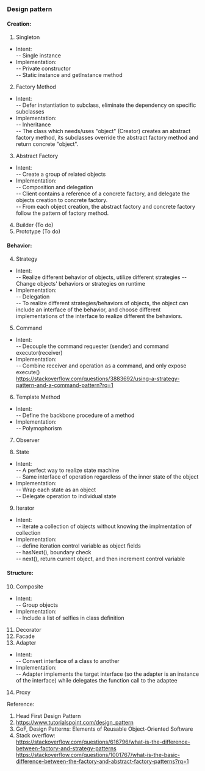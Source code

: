 ### Design pattern  
#### Creation:  
1. Singleton  
- Intent:  
-- Single instance  
- Implementation:  
-- Private constructor  
-- Static instance and getInstance method  
2. Factory Method  
- Intent:  
-- Defer instantiation to subclass, eliminate the dependency on specific subclasses  
- Implementation:  
-- Inheritance  
-- The class which needs/uses "object" (Creator) creates an abstract factory method, its subclasses override the abstract factory method and return concrete "object".
3. Abstract Factory  
- Intent:  
-- Create a group of related objects  
- Implementation:  
-- Composition and delegation  
-- Client contains a reference of a concrete factory, and delegate the objects creation to concrete factory.  
-- From each object creation, the abstract factory and concrete factory follow the pattern of factory method.  
4. Builder (To do)  
5. Prototype (To do)  
#### Behavior:  
4. Strategy  
- Intent:  
-- Realize different behavior of objects, utilize different strategies
-- Change objects' behaviors or strategies on runtime  
- Implementation:  
-- Delegation  
-- To realize different strategies/behaviors of objects, the object can include an interface of the behavior, and choose different implementations of the interface to realize different the behaviors.  
5. Command  
- Intent:  
-- Decouple the command requester (sender) and command executor(receiver)  
- Implementation:  
-- Combine receiver and operation as a command, and only expose execute()  
https://stackoverflow.com/questions/3883692/using-a-strategy-pattern-and-a-command-pattern?rq=1  
6. Template Method  
- Intent:  
-- Define the backbone procedure of a method  
- Implementation:  
-- Polymophorism  
7. Observer  


8. State  
- Intent:  
-- A perfect way to realize state machine  
-- Same interface of operation regardless of the inner state of the object  
- Implementation:  
-- Wrap each state as an object  
-- Delegate operation to individual state  
9. Iterator  
- Intent:  
-- iterate a collection of objects without knowing the implmentation of collection  
- Implementation:  
-- define iteration control variable as object fields  
-- hasNext(), boundary check  
-- next(), return current object, and then increment control variable  

#### Structure:  
10. Composite  
- Intent:  
-- Group objects  
- Implementation:  
-- Include a list of selfies in class definition  
11. Decorator  
12. Facade
13. Adapter  
- Intent:  
-- Convert interface of a class to another  
- Implementation:  
-- Adapter implements the target interface (so the adapter is an instance of the interface) while delegates the function call to the adaptee
14. Proxy  

Reference:  
1. Head First Design Pattern
2. https://www.tutorialspoint.com/design_pattern  
3. GoF, Design Patterns: Elements of Reusable Object-Oriented Software  
4. Stack overflow:  
https://stackoverflow.com/questions/616796/what-is-the-difference-between-factory-and-strategy-patterns
https://stackoverflow.com/questions/1001767/what-is-the-basic-difference-between-the-factory-and-abstract-factory-patterns?rq=1 
